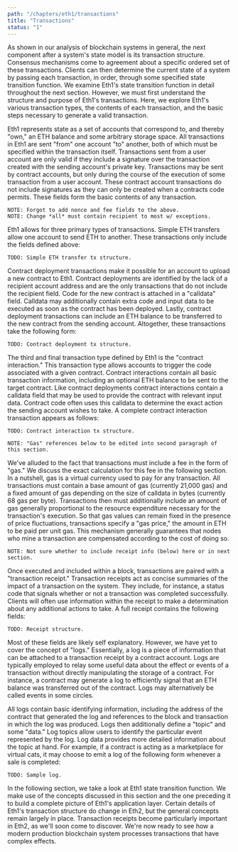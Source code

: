 ```yaml
---
path: "/chapters/eth1/transactions"
title: "Transactions"
status: "1"
---
```


As shown in our analysis of blockchain systems in general, the next component after a system's state model is its transaction structure. Consensus mechanisms come to agreement about a specific ordered set of these transactions. Clients can then determine the current state of a system by passing each transaction, in order, through some specified state transition function. We examine Eth1's state transition function in detail throughout the next section. However, we must first understand the structure and purpose of Eth1's transactions. Here, we explore Eth1's various transaction types, the contents of each transaction, and the basic steps necessary to generate a valid transaction.

Eth1 represents state as a set of accounts that correspond to, and thereby "own," an ETH balance and some arbitrary storage space. All transactions in Eth1 are sent "from" one account "to" another, both of which must be specified within the transaction itself. Transactions sent from a user account are only valid if they include a signature over the transaction created with the sending account's private key. Transactions may be sent by contract accounts, but only during the course of the execution of some transaction from a user account. These contract account transactions do not include signatures as they can only be created when a contracts code permits. These fields form the basic contents of any transaction.

```
NOTE: Forgot to add nonce and fee fields to the above.
NOTE: Change *all* must contain recipient to most w/ exceptions.
```

Eth1 allows for three primary types of transactions. Simple ETH transfers allow one account to send ETH to another. These transactions only include the fields defined above:

```
TODO: Simple ETH transfer tx structure.
```

Contract deployment transactions make it possible for an account to upload a new contract to Eth1. Contract deployments are identified by the lack of a recipient account address and are the only transactions that do not include the recipient field. Code for the new contract is attached in a "calldata" field. Calldata may additionally contain extra code and input data to be executed as soon as the contract has been deployed. Lastly, contract deployment transactions can include an ETH balance to be transferred to the new contract from the sending account. Altogether, these transactions take the following form:

```
TODO: Contract deployment tx structure.
```

The third and final transaction type defined by Eth1 is the "contract interaction." This transaction type allows accounts to trigger the code associated with a given contract. Contract interactions contain all basic transaction information, including an optional ETH balance to be sent to the target contract. Like contract deployments contract interactions contain a calldata field that may be used to provide the contract with relevant input data. Contract code often uses this calldata to determine the exact action the sending account wishes to take. A complete contract interaction transaction appears as follows:

```
TODO: Contract interaction tx structure.
```

```
NOTE: "Gas" references below to be edited into second paragraph of this section.
```

We've alluded to the fact that transactions must include a fee in the form of "gas." We discuss the exact calculation for this fee in the following section. In a nutshell, gas is a virtual currency used to pay for any transaction. All transactions must contain a base amount of gas (currently 21,000 gas) and a fixed amount of gas depending on the size of calldata in bytes (currently 68 gas per byte). Transactions then must additionally include an amount of gas generally proportional to the resource expenditure necessary for the transaction's execution. So that gas values can remain fixed in the presence of price fluctuations, transactions specify a "gas price," the amount in ETH to be paid per unit gas. This mechanism generally guarantees that nodes who mine a transaction are compensated according to the cost of doing so.

```
NOTE: Not sure whether to include receipt info (below) here or in next section.
```

Once executed and included within a block, transactions are paired with a "transaction receipt." Transaction receipts act as concise summaries of the impact of a transaction on the system. They include, for instance, a status code that signals whether or not a transaction was completed successfully. Clients will often use information within the receipt to make a determination about any additional actions to take. A full receipt contains the following fields:

```
TODO: Receipt structure.
```

Most of these fields are likely self explanatory. However, we have yet to cover the concept of "logs." Essentially, a log is a piece of information that can be attached to a transaction receipt by a contract account. Logs are typically employed to relay some useful data about the effect or events of a transaction without directly manipulating the storage of a contract. For instance, a contract may generate a log to efficiently signal that an ETH balance was transferred out of the contract. Logs may alternatively be called events in some circles.

All logs contain basic identifying information, including the address of the contract that generated the log and references to the block and transaction in which the log was produced. Logs then additionally define a "topic" and some "data." Log topics allow users to identify the particular event represented by the log. Log data provides more detailed information about the topic at hand. For example, if a contract is acting as a marketplace for virtual cats, it may choose to emit a log of the following form whenever a sale is completed:

```
TODO: Sample log.
```

In the following section, we take a look at Eth1 state transition function. We make use of the concepts discussed in this section and the one preceding it to build a complete picture of Eth1's application layer. Certain details of Eth1's transaction structure do change in Eth2, but the general concepts remain largely in place. Transaction receipts become particularly important in Eth2, as we'll soon come to discover. We're now ready to see how a modern production blockchain system processes transactions that have complex effects.